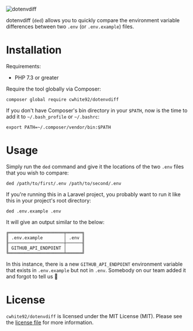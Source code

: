 ![dotenvdiff](https://user-images.githubusercontent.com/2497626/97647699-50696d80-1a29-11eb-978b-a02c17365a0e.jpg)

dotenvdiff (`ded`) allows you to quickly compare the environment variable differences between two `.env` (or `.env.example`) files.

# Installation

Requirements:

- PHP 7.3 or greater

Require the tool globally via Composer:

```
composer global require cwhite92/dotenvdiff
```

If you don't have Composer's bin directory in your `$PATH`, now is the time to add it to `~/.bash_profile` or `~/.bashrc`:

```
export PATH=~/.composer/vendor/bin:$PATH
```

# Usage

Simply run the `ded` command and give it the locations of the two `.env` files that you wish to compare:

```
ded /path/to/first/.env /path/to/second/.env
```

If you're running this in a Laravel project, you probably want to run it like this in your project's root directory:

```
ded .env.example .env
```

It will give an output similar to the below:

```
╔═════════════════════╤══════╗
║ .env.example        │ .env ║
╟─────────────────────┼──────╢
║ GITHUB_API_ENDPOINT │      ║
╚═════════════════════╧══════╝
```

In this instance, there is a new `GITHUB_API_ENDPOINT` environment variable that exists in `.env.example` but not in `.env`. Somebody on our team added it and forgot to tell us 🙂

# License

`cwhite92/dotenvdiff` is licensed under the MIT License (MIT). Please see the [license file](https://github.com/cwhite92/dotenvdiff/blob/main/LICENSE.md) for more information.
